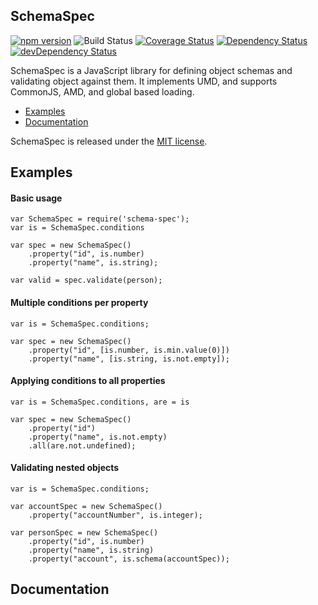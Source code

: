 [david-url]: https://david-dm.org/nbeach/schema-spec
[david-image]: https://img.shields.io/david/nbeach/schema-spec.svg
[david-dev-url]: https://david-dm.org/nbeach/schema-spec#info=devDependencies
[david-dev-image]: https://david-dm.org/nbeach/schema-spec/dev-status.svg
[david-peer-url]: https://david-dm.org/nbeach/schema-spec#info=peerDependencies
[david-peer-image]: https://david-dm.org/nbeach/schema-spec/peer-status.svg
[coveralls-url]: https://coveralls.io/r/nbeach/schema-spec/
[coveralls-image]: https://img.shields.io/coveralls/nbeach/schema-spec.svg

## SchemaSpec
[![npm version](https://badge.fury.io/js/schema-spec.svg)](https://badge.fury.io/js/schema-spec) ![Build Status](https://travis-ci.org/nbeach/schema-spec.svg?branch=master) [![Coverage Status][coveralls-image]][coveralls-url]
[![Dependency Status][david-image]][david-url] [![devDependency Status][david-dev-image]][david-dev-url]

SchemaSpec is a JavaScript library for defining object schemas and validating object against them. It implements UMD, and supports CommonJS, AMD, and global based loading.

* [Examples](#examples)
* [Documentation](#documentation)

SchemaSpec is released under the [MIT license](https://github.com/nbeach/schema-spec/blob/master/LICENSE).


## Examples

#### Basic usage
    var SchemaSpec = require('schema-spec');
    var is = SchemaSpec.conditions

    var spec = new SchemaSpec()
        .property("id", is.number)
        .property("name", is.string);

    var valid = spec.validate(person);


#### Multiple conditions per property
    var is = SchemaSpec.conditions;

    var spec = new SchemaSpec()
        .property("id", [is.number, is.min.value(0)])
        .property("name", [is.string, is.not.empty]);


#### Applying conditions to all properties
    var is = SchemaSpec.conditions, are = is

    var spec = new SchemaSpec()
        .property("id")
        .property("name", is.not.empty)
        .all(are.not.undefined);


#### Validating nested objects
    var is = SchemaSpec.conditions;

    var accountSpec = new SchemaSpec()
        .property("accountNumber", is.integer);

    var personSpec = new SchemaSpec()
        .property("id", is.number)
        .property("name", is.string)
        .property("account", is.schema(accountSpec));

## Documentation
